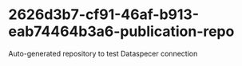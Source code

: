 # 2626d3b7-cf91-46af-b913-eab74464b3a6-publication-repo
Auto-generated repository to test Dataspecer connection
